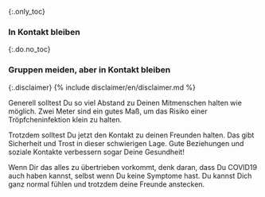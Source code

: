 {:.only_toc}
### In Kontakt bleiben

{:.do.no_toc}
### Gruppen meiden, aber in Kontakt bleiben

{:.disclaimer}
{% include disclaimer/en/disclaimer.md %}


Generell solltest Du so viel Abstand zu Deinen Mitmenschen halten wie möglich. Zwei Meter sind ein gutes Maß, um das Risiko einer Tröpfcheninfektion klein zu halten.

Trotzdem solltest Du jetzt den Kontakt zu deinen Freunden halten. Das gibt Sicherheit und Trost in dieser schwierigen Lage. Gute Beziehungen und soziale Kontakte verbessern sogar Deine Gesundheit! 

Wenn Dir das alles zu übertrieben vorkommt, denk daran, dass Du COVID19 auch haben kannst, selbst wenn Du keine Symptome hast. Du kannst Dich ganz normal fühlen und trotzdem deine Freunde anstecken.
